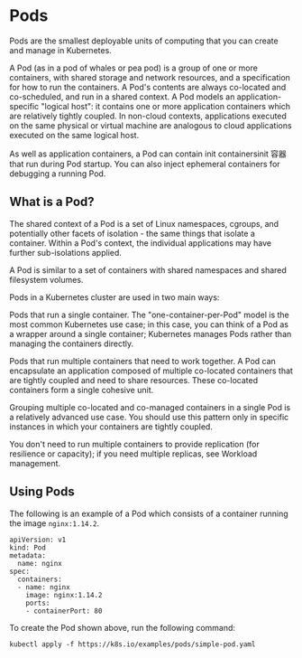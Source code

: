# Pods

Pods are the smallest deployable units of computing that you can create and manage in Kubernetes.

A Pod (as in a pod of whales or pea pod) is a group of one or more containers, with shared storage and network resources, and a specification for how to run the containers. A Pod's contents are always co-located and co-scheduled, and run in a shared context. A Pod models an application-specific "logical host": it contains one or more application containers which are relatively tightly coupled. In non-cloud contexts, applications executed on the same physical or virtual machine are analogous to cloud applications executed on the same logical host.

As well as application containers, a Pod can contain init containersinit 容器 that run during Pod startup. You can also inject ephemeral containers for debugging a running Pod.

## What is a Pod?

The shared context of a Pod is a set of Linux namespaces, cgroups, and potentially other facets of isolation - the same things that isolate a container. Within a Pod's context, the individual applications may have further sub-isolations applied.

A Pod is similar to a set of containers with shared namespaces and shared filesystem volumes.

Pods in a Kubernetes cluster are used in two main ways:

Pods that run a single container. The "one-container-per-Pod" model is the most common Kubernetes use case; in this case, you can think of a Pod as a wrapper around a single container; Kubernetes manages Pods rather than managing the containers directly.

Pods that run multiple containers that need to work together. A Pod can encapsulate an application composed of multiple co-located containers that are tightly coupled and need to share resources. These co-located containers form a single cohesive unit.

Grouping multiple co-located and co-managed containers in a single Pod is a relatively advanced use case. You should use this pattern only in specific instances in which your containers are tightly coupled.

You don't need to run multiple containers to provide replication (for resilience or capacity); if you need multiple replicas, see Workload management.

## Using Pods

The following is an example of a Pod which consists of a container running the image `nginx:1.14.2`.

```
apiVersion: v1
kind: Pod
metadata:
  name: nginx
spec:
  containers:
  - name: nginx
    image: nginx:1.14.2
    ports:
    - containerPort: 80
```

To create the Pod shown above, run the following command:

`kubectl apply -f https://k8s.io/examples/pods/simple-pod.yaml`

